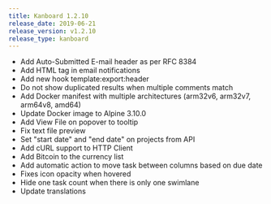 ```yaml
---
title: Kanboard 1.2.10
release_date: 2019-06-21
release_version: v1.2.10
release_type: kanboard
---
```


* Add Auto-Submitted E-mail header as per RFC 8384
* Add HTML tag in email notifications
* Add new hook template:export:header
* Do not show duplicated results when multiple comments match
* Add Docker manifest with multiple architectures (arm32v6, arm32v7, arm64v8, amd64)
* Update Docker image to Alpine 3.10.0
* Add View File on popover to tooltip
* Fix text file preview
* Set "start date" and "end date" on projects from API
* Add cURL support to HTTP Client
* Add Bitcoin to the currency list
* Add automatic action to move task between columns based on due date
* Fixes icon opacity when hovered
* Hide one task count when there is only one swimlane
* Update translations